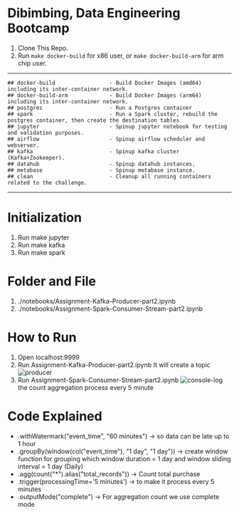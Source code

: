# Dibimbing, Data Engineering Bootcamp

1. Clone This Repo.
2. Run `make docker-build` for x86 user, or `make docker-build-arm` for arm chip user.

---
```
## docker-build                 - Build Docker Images (amd64) including its inter-container network.
## docker-build-arm             - Build Docker Images (arm64) including its inter-container network.
## postgres                     - Run a Postgres container
## spark                        - Run a Spark cluster, rebuild the postgres container, then create the destination tables
## jupyter                      - Spinup jupyter notebook for testing and validation purposes.
## airflow                      - Spinup airflow scheduler and webserver.
## kafka                        - Spinup kafka cluster (Kafka+Zookeeper).
## datahub                      - Spinup datahub instances.
## metabase                     - Spinup metabase instance.
## clean                        - Cleanup all running containers related to the challenge.
```

---
# Initialization
1. Run make jupyter
2. Run make kafka
3. Run make spark

# Folder and File
1. ./notebooks/Assignment-Kafka-Producer-part2.ipynb
2. ./notebooks/Assignment-Spark-Consumer-Stream-part2.ipynb

# How to Run
1. Open localhost:9999
2. Run Assignment-Kafka-Producer-part2.ipynb
   It will create a topic
   ![producer](https://github.com/user-attachments/assets/3663d98c-12e5-4544-9168-a2bdf65a31ea)
3. Run Assignment-Spark-Consumer-Stream-part2.ipynb
   ![console-log](https://github.com/user-attachments/assets/fa1a6b44-c626-43f1-a730-8cccf562f69c)
   the count aggregation process every 5 minute

# Code Explained
- .withWatermark("event_time", "60 minutes") -> so data can be late up to 1 hour
- .groupBy(window(col("event_time"), "1 day", "1 day")) -> create window function for grouping which window duration = 1 day and window sliding interval = 1 day (Daily)
- .agg(count("*").alias("total_records")) -> Count total purchase
- .trigger(processingTime='5 minutes') -> to make it process every 5 minutes
- .outputMode("complete") -> For aggregation count we use complete mode

